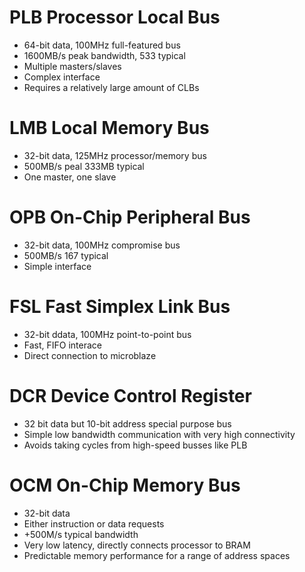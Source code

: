 # PLB Processor Local Bus
- 64-bit data, 100MHz full-featured bus
- 1600MB/s peak bandwidth, 533 typical
- Multiple masters/slaves
- Complex interface
- Requires a relatively large amount of CLBs
# LMB Local Memory Bus
- 32-bit data, 125MHz processor/memory bus
- 500MB/s peal 333MB typical
- One master, one slave
# OPB On-Chip Peripheral Bus
- 32-bit data, 100MHz compromise bus
- 500MB/s 167 typical
- Simple interface
# FSL Fast Simplex Link Bus
- 32-bit ddata, 100MHz point-to-point bus
- Fast, FIFO interace
- Direct connection to microblaze
# DCR Device Control Register
- 32 bit data but 10-bit address special purpose bus
- Simple low bandwidth communication with very high connectivity
- Avoids taking cycles from high-speed busses like PLB
# OCM On-Chip Memory Bus
- 32-bit data
- Either instruction or data requests
- +500M/s typical bandwidth
- Very low latency, directly connects processor to BRAM
- Predictable memory performance for a range of address spaces
